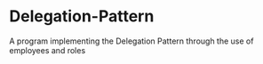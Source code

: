# Delegation-Pattern
A program implementing the Delegation Pattern through the use of employees and roles
